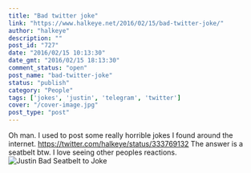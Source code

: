 ```yaml
---
title: "Bad twitter joke"
link: "https://www.halkeye.net/2016/02/15/bad-twitter-joke/"
author: "halkeye"
description: ""
post_id: "727"
date: "2016/02/15 10:13:30"
date_gmt: "2016/02/15 18:13:30"
comment_status: "open"
post_name: "bad-twitter-joke"
status: "publish"
category: "People"
tags: ['jokes', 'justin', 'telegram', 'twitter']
cover: "/cover-image.jpg"
post_type: "post"
---
```


Oh man. I used to post some really horrible jokes I found around the internet. https://twitter.com/halkeye/status/333769132 The answer is a seatbelt btw. I love seeing other peoples reactions. ![Justin Bad Seatbelt to Joke](https://www.halkeye.net/files/2016/02/Justin-Bad-Seatbelt-to-Joke.png)
